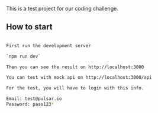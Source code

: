 This is a test project for our coding challenge.

## How to start

```bash

First run the development server

`npm run dev`

Then you can see the result on http://localhost:3000

You can test with mock api on http://localhost:3000/api

For the test, you will have to login with this info.

Email: test@pulsar.io
Password: pass123*

```
